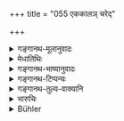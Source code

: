 +++
title = "055 एककालञ् चरेद्"

+++

<details><summary>गङ्गानथ-मूलानुवादः</summary>

He shall go for alms only once, and shall not seek for a large quantity; because the renunciate who becomes addicted to collecting alms becomes attached to sensual objects also.—(55)
</details>

<details><summary>मेधातिथिः</summary>

भैक्षकार्यस्य भोजनस्यैककालता विधीयते, न पुनर् भैक्षचरणस्यैव । द्विर्भोजनप्रतिषेधो ऽत्राभिसंहितः । तत्र सकृच् चरित्वा द्वितीयस्मिन् काले शेषयित्वा न भुञ्जीत, तदर्थो भोजनप्रतिषेधः । अत एवाह **न प्रजज्जेत विस्तर** इति । द्वितीयभोजनार्थितया हि विस्तरः प्राप्नोति । एकारामस्य न भृत्यार्थेन भैक्षविस्तर इति । हेतुं ब्रुवन् सकृद्भोजने ऽपि सौहित्यं निषेधति ॥ ६.५५ ॥
</details>

<details><summary>गङ्गानथ-भाष्यानुवादः</summary>

What is laid down here is that the man shall *eat once*, this being the purpose of the alms; it does not mean that he shall go to beg only once. What is intended here is the prohibition of eating twice; that is, the man, having gone for alms once, shall not save out of it for eating again. It is with a view to this that we have the prohibition *of eating*. It is for this reason that the text adds ‘*he shall not seek for a large quantity*;’ *Seeking for a large quantity* can only be for the purpose of eating again and again; specially because for one who delights in solitude, large quantities of food would not be wanted for the sake of servants and other dependents. By supplying a reason for what is laid down, the text implies that even at a single meal the man shall not eat too much.—(55)
</details>

<details><summary>गङ्गानथ-टिप्पन्यः</summary>

This verse is quoted in *Mitākṣarā* (on 3.59);—in *Parāśaramādhava*,
(Ācāra, p. 562);—in *Madanapārijāta*, p. 375);—and in
*Yatidharmasaṅgraha* (p. 85).
</details>

<details><summary>गङ्गानथ-तुल्य-वाक्यानि</summary>

*Baudhāyana* (2.18.12, 13).—‘He shall eat food given without asking,
regarding which nothing has been stipulated beforehand, and which has
reached him accidentally; so much only as is sufficient to sustain
life.’ They quote also—“Eight mouthfuls make the meal of a Renunciate,
etc.”

*Vaśiṣṭha* (10.7).—‘He shall heg food at seven houses which he has not
selected beforehand.’

*Vaśiṣṭha* (10.24, 25).—‘In the morning and in the evening, he may eat
as much as he obtains from the house of one Brāhmaṇa,—excepting honey
and meat; and he shall never eat to satiation.’

*Viṣṇu* (96.3).—‘He should beg food at seven houses.’ *Yājñavalkya*
(3.59).—‘In the evening he shall beg alms, unrecognised and with due
respect, in a village where there are no mendicants,—only so much as may
suffice for sustaining life, and he shall never hanker after it.’

*Saṃvarta* (Aparārka, p. 963).—‘Having obtained eight alms, or seven, or
ñve,—he shall wash it all with water and then eat it.’

*Yama* (Do.)—‘Living on alms, celibate, he shall not confine his
food-begging to any single house.’
</details>

<details><summary>भारुचिः</summary>

सायं भोजनस्य प्रतिषेधः, गार्हस्थ्ये द्विभोजनस्य प्राप्तस्य ॥ ६.५५ ॥
</details>

<details><summary>Bühler</summary>

055	Let him go to beg once (a day), let him not be eager to obtain a large quantity (of alms); for an ascetic who eagerly seeks alms, attaches himself also to sensual enjoyments.
</details>
